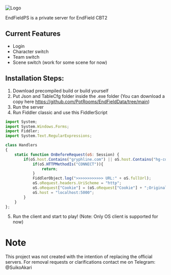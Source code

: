 
![Logo](https://socialify.git.ci/SuikoAkari/EndFieldPS/image?custom_description=Private+server+for+EndField&amp;description=1&amp;font=Jost&amp;forks=1&amp;issues=1&amp;language=1&amp;logo=https%3A%2F%2Farknights.wiki.gg%2Fimages%2F3%2F31%2FArknights_Endfield_logo.png&amp;name=1&amp;pattern=Circuit+Board&amp;pulls=1&amp;stargazers=1&amp;theme=Dark)

EndFieldPS is a private server for EndField CBT2

  
  
## Current Features

*   Login
*   Character switch
*   Team switch
*   Scene switch (work for some scene for now)

## Installation Steps:

1. Download precompiled build or build yourself
2. Put Json and TableCfg folder inside the .exe folder (You can download a copy here https://github.com/PotRooms/EndFieldData/tree/main)
3. Run the server
4. Run Fiddler classic and use this FiddlerScript
```javascript
import System;
import System.Windows.Forms;
import Fiddler;
import System.Text.RegularExpressions;

class Handlers
{
    static function OnBeforeRequest(oS: Session) {
        if(oS.host.Contains("gryphline.com") || oS.host.Contains("hg-cdn.com")) {
            if(oS.HTTPMethodIs("CONNECT")){
                return;
            }
            FiddlerObject.log(">>>>>>>>>>>> URL:" + oS.fullUrl);
            oS.oRequest.headers.UriScheme = "http";
            oS.oRequest["Cookie"] = (oS.oRequest["Cookie"] + ";OriginalHost=" + oS.host + ";OriginalUrl=" + oS.fullUrl);
            oS.host = "localhost:5000";
        }
    }
};
```
5. Run the client and start to play! (Note: Only OS client is supported for now)

# Note
This project was not created with the intention of replacing the official servers. For removal requests or clarifications contact me on Telegram: @SuikoAkari
